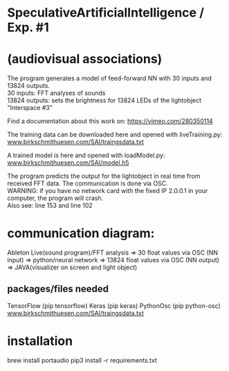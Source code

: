 # SpeculativeArtificialIntelligence / Exp. #1
# (audiovisual associations)
The program generates a model of feed-forward NN with 30 inputs and 13824 outputs.<br>
30 inputs: FFT analyses of sounds<br>
13824 outputs: sets the brightness for 13824 LEDs of the lightobject "Interspace #3"<br>

Find a documentation about this work on: https://vimeo.com/280350114

The training data can be downloaded here and opened with liveTraining.py:
www.birkschmithuesen.com/SAI/traingsdata.txt

A trained model is here and opened with loadModel.py:
www.birkschmithuesen.com/SAI/model.h5

The program predicts the output for the lightobject in real time from received FFT data.
The communication is done via OSC.<br>
WARNING: if you have no network card with the fixed IP 2.0.0.1 in your computer, the program will crash. <br>
Also see: line 153 and line 102

# communication diagram:
Ableton Live(sound program)/FFT analysis => 30 float values via OSC (NN input) => python/neural network => 13824 float values via OSC (NN output) => JAVA(visualizer on screen and light object)

## packages/files needed
TensorFlow (pip tensorflow)
Keras (pip keras)
PythonOsc (pip python-osc)
www.birkschmithuesen.com/SAI/traingsdata.txt

# installation

  brew install portaudio
  pip3 install -r requirements.txt
